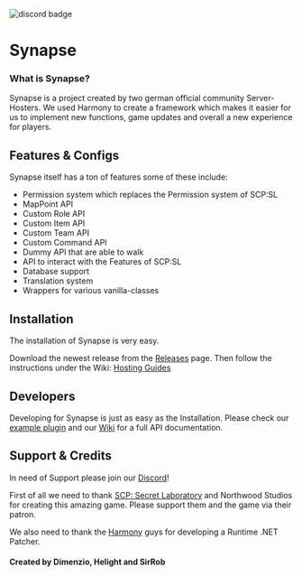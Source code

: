 ![discord badge](https://img.shields.io/discord/716698782317805629?color=7289DA&label=discord)
# **Synapse**
### **What is Synapse?**
Synapse is a project created by two german official community Server-Hosters. We used Harmony to create a framework which makes it easier for us to implement new functions, game updates and overall a new experience for players.

## **Features & Configs**
Synapse itself has a ton of features some of these include:
* Permission system which replaces the Permission system of SCP:SL
* MapPoint API
* Custom Role API
* Custom Item API
* Custom Team API
* Custom Command API
* Dummy API that are able to walk
* API to interact with the Features of SCP:SL
* Database support
* Translation system
* Wrappers for various vanilla-classes

## **Installation**
The installation of Synapse is very easy.

Download the newest release from the [Releases](https://github.com/SynapseSL/Synapse/releases) page.
Then follow the instructions under the Wiki: [Hosting Guides](https://docs.synapsesl.xyz/setup/setup)

## **Developers**

Developing for Synapse is just as easy as the Installation.
Please check our [example plugin](https://github.com/GrafDimenzio/Example-Plugin) and our [Wiki](https://docs.synapsesl.xyz/) for a full API documentation.

## **Support & Credits**
In need of Support please join our [Discord](https://discord.gg/wSBHXwy)!

First of all we need to thank [SCP: Secret Laboratory](https://scpslgame.com) and Northwood Studios for creating this amazing game. Please support them and the game via their patron.

We also need to thank the [Harmony](https://github.com/pardeike/Harmony) guys for developing a Runtime .NET Patcher.

#### **Created by Dimenzio, Helight and SirRob**

